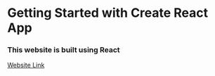 # Getting Started with Create React App

### This website is built using React

[Website Link](https://papaya-elf-4f9c01.netlify.app/)

